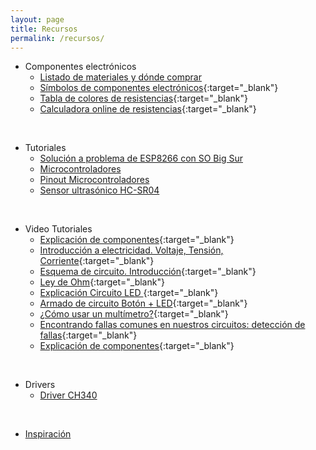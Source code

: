 ```yaml
---
layout: page
title: Recursos
permalink: /recursos/
---
```


- Componentes electrónicos
    - [Listado de materiales y dónde comprar](/recursos/materiales.html)  
    - [Símbolos de componentes electrónicos](../assets/images/simbolos_electronica.jpg){:target="_blank"}
    - [Tabla de colores de resistencias](../assets/images/tabla_colores_resistencia.jpg){:target="_blank"}
    - [Calculadora online de resistencias](https://www.digikey.es/es/resources/conversion-calculators/conversion-calculator-resistor-color-code){:target="_blank"}  
<br>

- Tutoriales
    - [Solución a problema de ESP8266 con SO Big Sur](/recursos/tutoriales/fix_big_sur.html)
    - [Microcontroladores](/recursos/tutoriales/microcontrolador.html)
    - [Pinout Microcontroladores](/recursos/tutoriales/pinout_microcontroladores.html)  
    - [Sensor ultrasónico HC-SR04](/recursos/tutoriales/sensor_hc-sr04.html)  

<br>

- Video Tutoriales  
    - [Explicación de componentes](https://www.youtube.com/watch?v=INNG7v7xeCE){:target="_blank"}  
    - [Introducción a electricidad. Voltaje, Tensión, Corriente](https://www.youtube.com/watch?v=kXDL7DCb9Jw){:target="_blank"}  
    - [Esquema de circuito. Introducción](https://www.youtube.com/watch?v=vNRNNgHMo4g){:target="_blank"}  
    - [Ley de Ohm](https://www.youtube.com/watch?v=kXDL7DCb9Jw){:target="_blank"}  
    - [Explicación Circuito LED ](https://www.youtube.com/watch?v=AeBMYpDaXX8){:target="_blank"}  
    - [Armado de circuito Botón + LED](https://www.youtube.com/watch?v=3UOCuo7Xsn0){:target="_blank"}  
    - [¿Cómo usar un multímetro?](https://www.youtube.com/watch?v=VDtINX3FRQI){:target="_blank"}  
    - [Encontrando fallas comunes en nuestros circuitos: detección de fallas](https://youtu.be/tWh-bll83Ss){:target="_blank"}  
    - [Explicación de componentes](https://www.youtube.com/watch?v=INNG7v7xeCE){:target="_blank"}  
<br>

- Drivers
    - [Driver CH340](/recursos/driver_ch340.html)  
<br>

- [Inspiración](/recursos/inspiracion.html)
